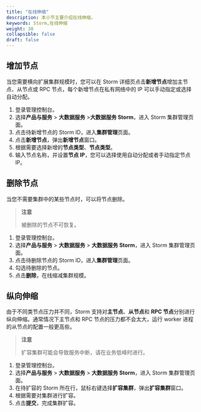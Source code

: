 ```yaml
---
title: "在线伸缩"
description: 本小节主要介绍在线伸缩。 
keywords: Storm,在线伸缩
weight: 30
collapsible: false
draft: false
---
```


## 增加节点

当您需要横向扩展集群规模时，您可以在 Storm 详细页点击**新增节点**增加主节点、从节点或 RPC 节点，每个新增节点在私有网络中的 IP 可以手动指定或选择自动分配。

1. 登录管理控制台。
2. 选择**产品与服务** > **大数据服务** >**大数据服务 Storm**，进入 Storm 集群管理页面。
3. 点击待新增节点的 Storm ID，进入**集群管理**页面。
4. 点击**新增节点**，弹出**新增节点**窗口。
5. 根据需要选择新增的**节点类型**、**节点类型**。
6. 输入节点名称，并设置**节点 IP**，您可以选择使用自动分配或者手动指定节点 IP。

## 删除节点

当您不需要集群中的某些节点时，可以将节点删除。

> **注意**
>
> 被删除的节点不可恢复。

1. 登录管理控制台。
2. 选择**产品与服务** > **大数据服务** > **大数据服务 Storm**，进入 Storm 集群管理页面。
3. 点击待删除节点的 Storm ID，进入**集群管理**页面。
4. 勾选待删除的节点。
5. 点击**删除**，在线缩减集群规模。

## 纵向伸缩

由于不同类节点压力并不同，Storm 支持对**主节点**、**从节点**和 **RPC 节点**分别进行纵向伸缩。通常情况下主节点和 RPC 节点的压力都不会太大，运行 worker 进程的从节点的配置一般更高些。

> **注意**
>
> 扩容集群可能会导致服务中断，请在业务低峰时进行。

1. 登录管理控制台。
2. 选择**产品与服务** > **大数据服务** > **大数据服务 Storm**，进入 Storm 集群管理页面。
3. 在待扩容的 Storm 所在行，鼠标右键选择**扩容集群**，弹出**扩容集群**窗口。
4. 根据需要对集群进行扩容。
5. 点击**提交**，完成集群扩容。
